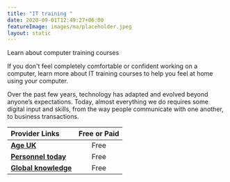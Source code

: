 ```yaml
---
title: "IT training "
date: 2020-09-01T12:49:27+06:00
featureImage: images/ma/placeholder.jpeg
layout: static
---
```


Learn about computer training courses

If you don't feel completely comfortable or confident working on a computer, learn more about IT training courses to help you feel at home using your computer.

Over the past few years, technology has adapted and evolved beyond anyone’s expectations. Today, almost everything we do requires some digital input and skills, from the way people communicate with one another, to business transactions.

| Provider Links      | Free or Paid  |  
| :-----------          | :--------------:      |  
| [**Age UK**](https://www.ageuk.org.uk/services/in-your-area/it-training/) | Free | 
| [**Personnel today**](https://www.personneltoday.com/hr/why-it-training-is-important/) | Free | 
| [**Global knowledge**](https://www.globalknowledge.com/us-en/resources/resource-library/articles/the-10-most-important-it-skills-for-2020/) | Free | 
  

<br/><br/>






